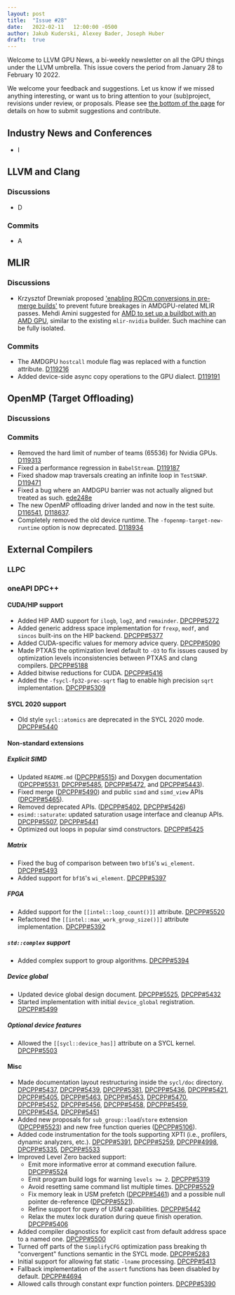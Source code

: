 ```yaml
---
layout: post
title:  "Issue #28"
date:   2022-02-11   12:00:00 -0500
author: Jakub Kuderski, Alexey Bader, Joseph Huber
draft:  true
---
```


Welcome to LLVM GPU News, a bi-weekly newsletter on all the GPU things under the LLVM umbrella.
This issue covers the period from January 28 to February 10 2022.

We welcome your feedback and suggestions. Let us know if we missed anything interesting, or want us to bring attention to your (sub)project, revisions under review, or proposals. Please see [the bottom of the page](https://llvm-gpu-news.github.io/about/) for details on how to submit suggestions and contribute.


## Industry News and Conferences

*  I

##  LLVM and Clang

### Discussions

*  D

### Commits

*  A


## MLIR

### Discussions

*  Krzysztof Drewniak proposed ['enabling ROCm conversions in pre-merge builds'](https://discourse.llvm.org/t/enabling-rocm-conversions-in-pre-merge-builds/6207) to prevent future breakages in AMDGPU-related MLIR passes. Mehdi Amini
 suggested for [AMD to set up a buildbot with an AMD GPU](https://discourse.llvm.org/t/enabling-rocm-conversions-in-pre-merge-builds/6207/6), similar to the existing `mlir-nvidia` builder. Such machine can be fully isolated.

### Commits

*  The AMDGPU `hostcall` module flag was replaced with a function attribute. [D119216](https://reviews.llvm.org/D119216)
*  Added device-side async copy operations to the GPU dialect. [D119191](https://reviews.llvm.org/D119191)


## OpenMP (Target Offloading)

### Discussions

### Commits

*  Removed the hard limit of number of teams (65536) for Nvidia GPUs. [D119313](https://reviews.llvm.org/D119313)
*  Fixed a performance regression in `BabelStream`. [D119187](https://reviews.llvm.org/D119187)
*  Fixed shadow map traversals creating an infinite loop in `TestSNAP`. [D119471](https://reviews.llvm.org/D119471)
*  Fixed a bug where an AMDGPU barrier was not actually aligned but treated as such. [ede248e](https://github.com/llvm/llvm-project/commit/ede248e614bb2c232b7b1815829eb3d5c1aab1e4)
*  The new OpenMP offloading driver landed and now in the test suite. [D116541](https://reviews.llvm.org/D116541), [D118637](https://reviews.llvm.org/D118637).
*  Completely removed the old device runtime. The `-fopenmp-target-new-runtime` option is now deprecated. [D118934](https://reviews.llvm.org/D118934)


## External Compilers

### LLPC

### oneAPI DPC++

#### CUDA/HIP support

*  Added HIP AMD support for `ilogb`, `log2`, and `remainder`. [DPCPP#5272](https://github.com/intel/llvm/pull/5272)
*  Added generic address space implementation for `frexp`, `modf`, and `sincos` built-ins on the HIP backend. [DPCPP#5377](https://github.com/intel/llvm/pull/5377)
*  Added CUDA-specific values for memory advice query. [DPCPP#5090](https://github.com/intel/llvm/pull/5090)
*  Made PTXAS the optimization level default to `-O3` to fix issues caused by optimization levels inconsistencies between PTXAS and clang compilers. [DPCPP#5188](https://github.com/intel/llvm/pull/5188)
*  Added bitwise reductions for CUDA. [DPCPP#5416](https://github.com/intel/llvm/pull/5416)
*  Added the `-fsycl-fp32-prec-sqrt` flag to enable high precision `sqrt` implementation. [DPCPP#5309](https://github.com/intel/llvm/pull/5309)

#### SYCL 2020 support

*  Old style `sycl::atomics` are deprecated in the SYCL 2020 mode. [DPCPP#5440](https://github.com/intel/llvm/pull/5440)

#### Non-standard extensions

##### Explicit SIMD

*  Updated `README.md` ([DPCPP#5515](https://github.com/intel/llvm/pull/5515)) and Doxygen documentation ([DPCPP#5531](https://github.com/intel/llvm/pull/5531), [DPCPP#5485](https://github.com/intel/llvm/pull/5485), [DPCPP#5472](https://github.com/intel/llvm/pull/5472), and [DPCPP#5443](https://github.com/intel/llvm/pull/5443)).
*  Fixed merge ([DPCPP#5490](https://github.com/intel/llvm/pull/5490)) and public `simd` and `simd_view` APIs ([DPCPP#5465](https://github.com/intel/llvm/pull/5465)).
*  Removed deprecated APIs. ([DPCPP#5402](https://github.com/intel/llvm/pull/5402), [DPCPP#5426](https://github.com/intel/llvm/pull/5426))
*  `esimd::saturate`: updated saturation usage interface and cleanup APIs. [DPCPP#5507](https://github.com/intel/llvm/pull/5507), [DPCPP#5441](https://github.com/intel/llvm/pull/5441)
*  Optimized out loops in popular simd constructors. [DPCPP#5425](https://github.com/intel/llvm/pull/5425)

##### Matrix

*  Fixed the bug of comparison between two `bf16`'s `wi_element`. [DPCPP#5493](https://github.com/intel/llvm/pull/5493)
*  Added support for `bf16`'s `wi_element`. [DPCPP#5397](https://github.com/intel/llvm/pull/5397)

##### FPGA

*  Added support for the `[[intel::loop_count()]]` attribute. [DPCPP#5520](https://github.com/intel/llvm/pull/5520)
*  Refactored the `[[intel::max_work_group_size()]]` attribute implementation. [DPCPP#5392](https://github.com/intel/llvm/pull/5392)

##### `std::complex` support

*  Added complex support to group algorithms. [DPCPP#5394](https://github.com/intel/llvm/pull/5394)

##### Device global

*  Updated device global design document. [DPCPP#5525](https://github.com/intel/llvm/pull/5525), [DPCPP#5432](https://github.com/intel/llvm/pull/5432)
*  Started implementation with initial `device_global` registration. [DPCPP#5499](https://github.com/intel/llvm/pull/5499)

##### Optional device features

*  Allowed the `[[sycl::device_has]]` attribute on a SYCL kernel. [DPCPP#5503](https://github.com/intel/llvm/pull/5503)

#### Misc

*  Made documentation layout restructuring inside the `sycl/doc` directory. [DPCPP#5437](https://github.com/intel/llvm/pull/5437), [DPCPP#5439](https://github.com/intel/llvm/pull/5439), [DPCPP#5381](https://github.com/intel/llvm/pull/5381), [DPCPP#5436](https://github.com/intel/llvm/pull/5436), [DPCPP#5421](https://github.com/intel/llvm/pull/5421), [DPCPP#5405](https://github.com/intel/llvm/pull/5405), [DPCPP#5463](https://github.com/intel/llvm/pull/5463), [DPCPP#5453](https://github.com/intel/llvm/pull/5453), [DPCPP#5470](https://github.com/intel/llvm/pull/5470), [DPCPP#5452](https://github.com/intel/llvm/pull/5452), [DPCPP#5456](https://github.com/intel/llvm/pull/5456), [DPCPP#5458](https://github.com/intel/llvm/pull/5458), [DPCPP#5459](https://github.com/intel/llvm/pull/5459), [DPCPP#5454](https://github.com/intel/llvm/pull/5454), [DPCPP#5451](https://github.com/intel/llvm/pull/5451)
*  Added new proposals for `sub_group::load`/`store` extension ([DPCPP#5523](https://github.com/intel/llvm/pull/5523)) and new free function queries ([DPCPP#5106](https://github.com/intel/llvm/pull/5106)).
*  Added code instrumentation for the tools supporting XPTI (i.e., profilers, dynamic analyzers, etc.). [DPCPP#5391](https://github.com/intel/llvm/pull/5391), [DPCPP#5259](https://github.com/intel/llvm/pull/5259), [DPCPP#4998](https://github.com/intel/llvm/pull/4998), [DPCPP#5335](https://github.com/intel/llvm/pull/5335), [DPCPP#5533](https://github.com/intel/llvm/pull/5533)
*  Improved Level Zero backed support:
   *  Emit more informative error at command execution failure. [DPCPP#5524](https://github.com/intel/llvm/pull/5524)
   *  Emit program build logs for warning `levels >= 2`. [DPCPP#5319](https://github.com/intel/llvm/pull/5319)
   *  Avoid resetting same command list multiple times. [DPCPP#5529](https://github.com/intel/llvm/pull/5529)
   *  Fix memory leak in USM prefetch ([DPCPP#5461](https://github.com/intel/llvm/pull/5461)) and a possible null pointer de-reference ([DPCPP#5521](https://github.com/intel/llvm/pull/5521)).
   *  Refine support for query of USM capabilities. [DPCPP#5442](https://github.com/intel/llvm/pull/5442)
   *  Relax the mutex lock duration during queue finish operation. [DPCPP#5406](https://github.com/intel/llvm/pull/5406)
*  Added compiler diagnostics for explicit cast from default address space to a named one. [DPCPP#5500](https://github.com/intel/llvm/pull/5500)
*  Turned off parts of the `SimplifyCFG` optimization pass breaking th "convergent" functions semantic in the SYCL mode. [DPCPP#5283](https://github.com/intel/llvm/pull/5283)
*  Initial support for allowing fat static `-lname` processing. [DPCPP#5413](https://github.com/intel/llvm/pull/5413)
*  Fallback implementation of the `assert` functions has been disabled by default. [DPCPP#4694](https://github.com/intel/llvm/pull/4694)
*  Allowed calls through constant expr function pointers. [DPCPP#5390](https://github.com/intel/llvm/pull/5390)
